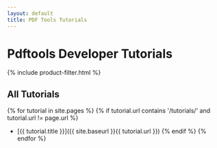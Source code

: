 ```yaml
---
layout: default
title: PDF Tools Tutorials
---
```


# Pdftools Developer Tutorials

{% include product-filter.html %}

## All Tutorials

{% for tutorial in site.pages %}
    {% if tutorial.url contains '/tutorials/' and tutorial.url != page.url %}
* [{{ tutorial.title }}]({{ site.baseurl }}{{ tutorial.url }})
    {% endif %}
{% endfor %}
